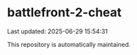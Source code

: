# battlefront-2-cheat

Last updated: 2025-06-29 15:54:31

This repository is automatically maintained.
